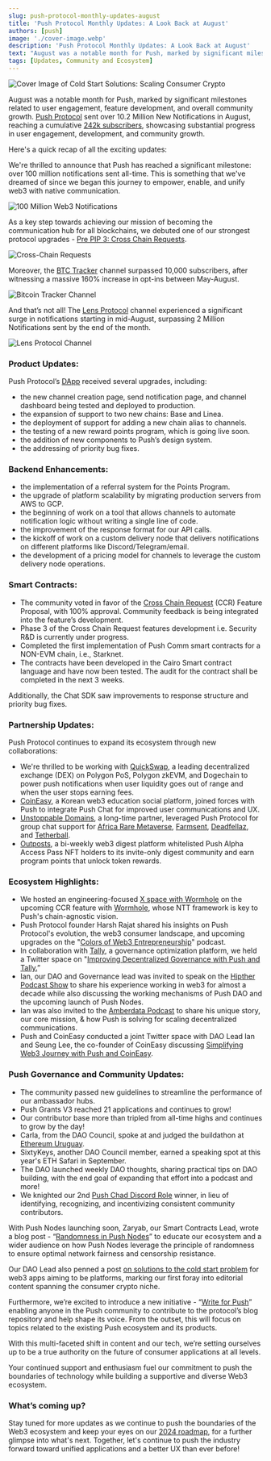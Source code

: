 ```yaml
---
slug: push-protocol-monthly-updates-august
title: 'Push Protocol Monthly Updates: A Look Back at August'
authors: [push]
image: './cover-image.webp'
description: 'Push Protocol Monthly Updates: A Look Back at August'
text: "August was a notable month for Push, marked by significant milestones related to user engagement, feature development, and overall community growth."
tags: [Updates, Community and Ecosystem]
---
```


![Cover Image of Cold Start Solutions: Scaling Consumer Crypto](./cover-image.webp)

<!--truncate-->

August was a notable month for Push, marked by significant milestones related to user engagement, feature development, and overall community growth. [Push Protocol](https://push.org/) sent over 10.2 Million New Notifications in August, reaching a cumulative [242k subscribers](https://push.network/dashboard), showcasing substantial progress in user engagement, development, and community growth.

Here's a quick recap of all the exciting updates:

We're thrilled to announce that Push has reached a significant milestone: over 100 million notifications sent all-time. This is something that we've dreamed of since we began this journey to empower, enable, and unify web3 with native communication.

![100 Million Web3 Notifications](cover-image1.webp) 

As a key step towards achieving our mission of becoming the communication hub for all blockchains, we debuted one of our strongest protocol upgrades - [Pre PIP 3: Cross Chain Requests](https://x.com/pushprotocol/status/1821607565920497857).

![Cross-Chain Requests](cover-image2.webp)

Moreover, the [BTC Tracker](https://app.push.org/channels/0x03EAAAa48ea78d1E66eA3458364d553AD981871E) channel surpassed 10,000 subscribers, after witnessing a massive 160% increase in opt-ins between May-August.

![Bitcoin Tracker Channel](cover-image3.webp)

And that’s not all! The [Lens Protocol](https://app.push.org/channels/0xef6426D522CfE5B7Ae5dB05623aB0Ef78023dBe0) channel experienced a significant surge in notifications starting in mid-August, surpassing 2 Million Notifications sent by the end of the month.

![Lens Protocol Channel](cover-image4.webp)

### **Product Updates:**

Push Protocol’s [DApp](https://app.push.org/welcome) received several upgrades, including:

- the new channel creation page, send notification page, and channel dashboard being tested and deployed to production.
- the expansion of support to two new chains: Base and Linea.
- the deployment of support for adding a new chain alias to channels.
- the testing of a new reward points program, which is going live soon.
- the addition of new components to Push’s design system.
- the addressing of priority bug fixes.

### **Backend Enhancements:**

- the implementation of a referral system for the Points Program.
- the upgrade of platform scalability by migrating production servers from AWS to GCP.
- the beginning of work on a tool that allows channels to automate notification logic without writing a single line of code.
- the improvement of the response format for our API calls.
- the kickoff of work on a custom delivery node that delivers notifications on different platforms like Discord/Telegram/email.
- the development of a pricing model for channels to leverage the custom delivery node operations.

### **Smart Contracts:**

- The community voted in favor of the [Cross Chain Request](https://gov.push.org/t/pre-pip-3-cross-chain-request-feature-in-push-smart-contracts-v3/1794) (CCR) Feature Proposal, with 100% approval. Community feedback is being integrated into the feature’s development.
- Phase 3 of the Cross Chain Request features development i.e. Security R&D is currently under progress.
- Completed the first implementation of Push Comm smart contracts for a NON-EVM chain, i.e., Starknet.
- The contracts have been developed in the Cairo Smart contract language and have now been tested. The audit for the contract shall be completed in the next 3 weeks.

Additionally, the Chat SDK saw improvements to response structure and priority bug fixes.

### **Partnership Updates:**

Push Protocol continues to expand its ecosystem through new collaborations:

- We're thrilled to be working with [QuickSwap](https://x.com/pushprotocol/status/1826957066520383638), a leading decentralized exchange (DEX) on Polygon PoS, Polygon zkEVM, and Dogechain to power push notifications when user liquidity goes out of range and when the user stops earning fees.
- [CoinEasy](https://x.com/pushprotocol/status/1826262728979436009), a Korean web3 education social platform, joined forces with Push to integrate Push Chat for improved user communications and UX.
- [Unstoppable Domains](https://unstoppabledomains.com/), a long-time partner, leveraged Push Protocol for group chat support for [Africa Rare Metaverse](https://x.com/pushprotocol/status/1819715311253307611), [Farmsent](https://x.com/pushprotocol/status/1828077913008476232), [Deadfellaz](https://x.com/pushprotocol/status/1826580811237171237), and [Tetherball](https://x.com/pushprotocol/status/1825500051621212532).
- [Outposts](https://x.com/pushprotocol/status/1825543303116554260), a bi-weekly web3 digest platform whitelisted Push Alpha Access Pass NFT holders to its invite-only digest community and earn program points that unlock token rewards.

### **Ecosystem Highlights:**

- We hosted an engineering-focused [X space with Wormhole](https://x.com/pushprotocol/status/1821875116390613041) on the upcoming CCR feature with [Wormhole](https://wormhole.com/), whose NTT framework is key to Push's chain-agnostic vision.
- Push Protocol founder Harsh Rajat shared his insights on Push Protocol's evolution, the web3 consumer landscape, and upcoming upgrades on the "[Colors of Web3 Entrepreneurship](https://www.youtube.com/watch?v=LQmHFQ7IO18)" podcast.
- In collaboration with [Tally](https://www.tally.xyz/), a governance optimization platform, we held a Twitter space on "[Improving Decentralized Governance with Push and Tally.](https://x.com/pushprotocol/status/1821441276740346320)”
- Ian, our DAO and Governance lead was invited to speak on the [Hipther Podcast Show](https://www.youtube.com/watch?v=zpqP_b-ch1A) to share his experience working in web3 for almost a decade while also discussing the working mechanisms of Push DAO and the upcoming launch of Push Nodes.
- Ian was also invited to the [Amberdata Podcast](https://blog.amberdata.io/amberdata-podcast-feat-ian-leviness-head-of-grants-at-push-protocol?hss_channel=tw-876969251617112064) to share his unique story, our core mission, & how Push is solving for scaling decentralized communications.
- Push and CoinEasy conducted a joint Twitter space with DAO Lead Ian and Seung Lee, the co-founder of CoinEasy discussing [Simplifying Web3 Journey with Push and CoinEasy](https://x.com/pushprotocol/status/1826620569053286715).

### **Push Governance and Community Updates:**

- The community passed new guidelines to streamline the performance of our ambassador hubs.
- Push Grants V3 reached 21 applications and continues to grow!
- Our contributor base more than tripled from all-time highs and continues to grow by the day!
- Carla, from the DAO Council, spoke at and judged the buildathon at [Ethereum Uruguay](https://x.com/EthereumUruguay).
- SixtyKeys, another DAO Council member, earned a speaking spot at this year's ETH Safari in September.
- The DAO launched weekly DAO thoughts, sharing practical tips on DAO building, with the end goal of expanding that effort into a podcast and more!
- We knighted our 2nd [Push Chad Discord Role](https://x.com/pushprotocol/status/1827295975389499604) winner, in lieu of identifying, recognizing, and incentivizing consistent community contributors.

With Push Nodes launching soon, Zaryab, our Smart Contracts Lead, wrote a blog post - “[Randomness in Push Nodes](https://x.com/pushprotocol/status/1828432624273981586)” to educate our ecosystem and a wider audience on how Push Nodes leverage the principle of randomness to ensure optimal network fairness and censorship resistance.

Our DAO Lead also penned a post [on solutions to the cold start problem](https://push.org/blog/cold-start-solutions-scaling-consumer-crypto/) for web3 apps aiming to be platforms, marking our first foray into editorial content spanning the consumer crypto niche.

Furthermore, we’re excited to introduce a new initiative - “[Write for Push](https://x.com/pushprotocol/status/1826313152176251142)” enabling anyone in the Push community to contribute to the protocol’s blog repository and help shape its voice. From the outset, this will focus on topics related to the existing Push ecosystem and its products.

With this multi-faceted shift in content and our tech, we’re setting ourselves up to be a true authority on the future of consumer applications at all levels.

Your continued support and enthusiasm fuel our commitment to push the boundaries of technology while building a supportive and diverse Web3 ecosystem.

### **What’s coming up?**

Stay tuned for more updates as we continue to push the boundaries of the Web3 ecosystem and keep your eyes on our [2024 roadmap](https://comms.push.org/docs/roadmap/), for a further glimpse into what's next. Together, let's continue to push the industry forward toward unified applications and a better UX than ever before!